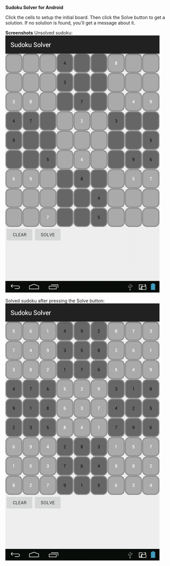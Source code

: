 **Sudoku Solver for Android**

Click the cells to setup the initial board. Then click the Solve button to get a solution. If no solution is found, you'll get a message about it.

**Screenshots**
Unsolved sudoku:
![Unsolved sudoku](/screen_unsolved.png?raw=true)

Solved sudoku after pressing the Solve button:
![Solved sudoku](/screen_solved.png?raw=true)

